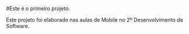 #Este é o primeiro projeto

Este projeto foi elaborado nas aulas de Mobile no 2º Desenvolvimento de Software.
